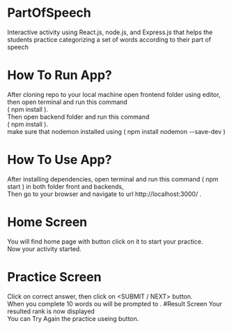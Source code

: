 # PartOfSpeech
Interactive activity using React.js, node.js, and Express.js that helps the students practice categorizing a set of words according to their part of speech
# How To Run App?
After cloning repo to your local machine open frontend folder using editor, then open terminal and run this command
<br />
( npm install ).
<br />
Then open backend folder and run this command
<br />
( npm install ).
<br />
make sure that nodemon installed using ( npm install nodemon --save-dev )
# How To Use App?
After installing dependencies, open terminal and run this command ( npm start ) in both folder front and backends,
<br />
Then go to your browser and navigate to url http://localhost:3000/ . 
# Home Screen
You will find home page with button <START ACTIVITY> click on it to start your practice.
  <br />
Now your activity started.
 # Practice Screen
Click on correct answer, then click on <SUBMIT / NEXT> button.
    <br />
When you complete 10 words ou will be prompted to <Submit Answers>.
#Result Screen
  Your resulted rank is now displayed
    <br />
You can Try Again the practice useing <Try Again> button.


